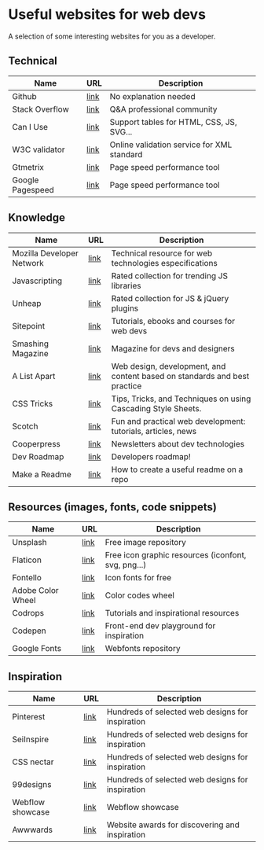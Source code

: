 # Useful websites for web devs

A selection of some interesting websites for you as a developer.

## Technical

| Name                          | URL                         | Description                |
|-------------------------------|-----------------------------|----------------------------|
| Github           | [link](https://github.com/)                                           | No explanation needed                      |
| Stack Overflow   | [link](https://stackoverflow.com/)                                    | Q&A professional community                 |
| Can I Use        | [link](https://caniuse.com/)                                          | Support tables for HTML, CSS, JS, SVG...   |
| W3C validator    | [link](https://validator.w3.org/)                                     | Online validation service for XML standard |
| Gtmetrix         | [link](https://gtmetrix.com/)                                         | Page speed performance tool                |
| Google Pagespeed | [link](https://developers.google.com/speed/pagespeed/insights/) | Page speed performance tool                |

## Knowledge

| Name                      | URL                                                | Description                                                               |
|---------------------------|----------------------------------------------------|---------------------------------------------------------------------------|
| Mozilla Developer Network | [link](https://developer.mozilla.org/es/)                  | Technical resource for web technologies especifications                   |
| Javascripting             | [link](https://www.javascripting.com/)                     |  Rated collection for trending JS libraries                               |
| Unheap                    | [link](http://www.unheap.com/)                             |  Rated collection for JS & jQuery plugins                                 |
| Sitepoint                 | [link](https://www.sitepoint.com/)                         | Tutorials, ebooks and courses for web devs                                |
| Smashing Magazine         | [link](https://www.smashingmagazine.com)                   | Magazine for devs and designers                                           |
| A List Apart              | [link](https://alistapart.com/)                            | Web design, development, and content based on standards and best practice |
| CSS Tricks                | [link](https://css-tricks.com/)                            | Tips, Tricks, and Techniques on using Cascading Style Sheets.             |
| Scotch                    | [link](https://scotch.io/)                                 | Fun and practical web development: tutorials, articles, news              |
| Cooperpress               | [link](https://cooperpress.com/publications)               | Newsletters about dev technologies                                        |
| Dev Roadmap               | [link](https://github.com/kamranahmedse/developer-roadmap) | Developers roadmap!                                                       |
| Make a Readme             | [link](https://www.makeareadme.com/)                       | How to create a useful readme on a repo                                   |

## Resources (images, fonts, code snippets)

| Name               | URL                                             | Description                                         |
|--------------------|-------------------------------------------------|-----------------------------------------------------|
| Unsplash           | [link](https://unsplash.com/)                           | Free image repository                               |
| Flaticon           | [link](https://www.flaticon.com/)                       | Free icon graphic resources (iconfont, svg, png...) |
| Fontello           | [link](http://fontello.com/)                            | Icon fonts for free                                 |
| Adobe Color Wheel  | [link](https://color.adobe.com/es/create/color-wheel/)  | Color codes wheel                                   |
| Codrops            | [link](https://tympanus.net/codrops/)                   | Tutorials and inspirational resources               |
| Codepen            | [link](https://codepen.io/)                             | Front-end dev playground for inspiration            |
| Google Fonts       | [link](https://fonts.google.com)                        |  Webfonts repository                                |



## Inspiration

| Name              | URL                                                                | Description                                      |
|-------------------|--------------------------------------------------------------------|--------------------------------------------------|
| Pinterest         | [link](https://www.pinterest.es/search/pins/?q=web%20design%20inspiration) | Hundreds of selected web designs for inspiration |
| SeiInspire        | [link](https://www.siteinspire.com/)                                       | Hundreds of selected web designs for inspiration |
| CSS nectar        | [link](https://cssnectar.com/)                                             | Hundreds of selected web designs for inspiration |
| 99designs         | [link](https://99designs.es/blog/)                                         | Hundreds of selected web designs for inspiration |
| Webflow showcase  | [link](https://webflow.com/discover/popular)                               | Webflow showcase                                 |
| Awwwards          | [link](https://www.awwwards.com/)                                          | Website awards for discovering and inspiration   |

